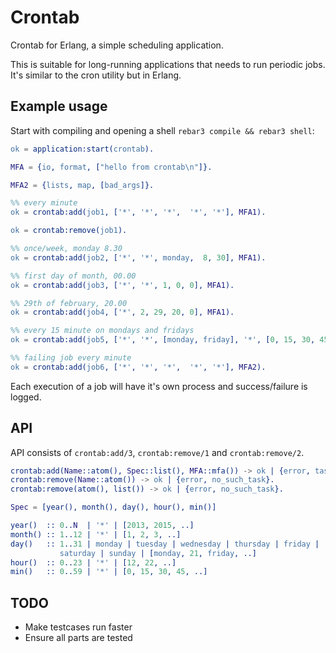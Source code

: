 # Crontab

Crontab for Erlang, a simple scheduling application.

This is suitable for long-running applications that needs to run periodic jobs. It's similar to
the cron utility but in Erlang.

## Example usage

Start with compiling and opening a shell ``rebar3 compile && rebar3 shell``:

```erlang
ok = application:start(crontab).

MFA = {io, format, ["hello from crontab\n"]}.

MFA2 = {lists, map, [bad_args]}.

%% every minute
ok = crontab:add(job1, ['*', '*', '*',  '*', '*'], MFA1).

ok = crontab:remove(job1).

%% once/week, monday 8.30
ok = crontab:add(job2, ['*', '*', monday,  8, 30], MFA1).

%% first day of month, 00.00
ok = crontab:add(job3, ['*', '*', 1, 0, 0], MFA1).

%% 29th of february, 20.00
ok = crontab:add(job4, ['*', 2, 29, 20, 0], MFA1).

%% every 15 minute on mondays and fridays
ok = crontab:add(job5, ['*', '*', [monday, friday], '*', [0, 15, 30, 45]], MFA1).

%% failing job every minute
ok = crontab:add(job6, ['*', '*', '*',  '*', '*'], MFA2).
```

Each execution of a job will have it's own process and success/failure is logged.

## API

API consists of `crontab:add/3`, `crontab:remove/1` and `crontab:remove/2`.

```erlang
crontab:add(Name::atom(), Spec::list(), MFA::mfa()) -> ok | {error, task_exists} | {error, no_next_found}.
crontab:remove(Name::atom()) -> ok | {error, no_such_task}.
crontab:remove(atom(), list()) -> ok | {error, no_such_task}.
```

```erlang
Spec = [year(), month(), day(), hour(), min()]

year()  :: 0..N  | '*' | [2013, 2015, ..]
month() :: 1..12 | '*' | [1, 2, 3, ..]
day()   :: 1..31 | monday | tuesday | wednesday | thursday | friday |
           saturday | sunday | [monday, 21, friday, ..]
hour()  :: 0..23 | '*' | [12, 22, ..]
min()   :: 0..59 | '*' | [0, 15, 30, 45, ..]
```

## TODO

* Make testcases run faster
* Ensure all parts are tested
